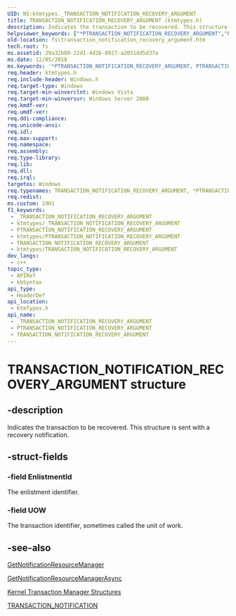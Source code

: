 ```yaml
---
UID: NS:ktmtypes._TRANSACTION_NOTIFICATION_RECOVERY_ARGUMENT
title: TRANSACTION_NOTIFICATION_RECOVERY_ARGUMENT (ktmtypes.h)
description: Indicates the transaction to be recovered. This structure is sent with a recovery notification.
helpviewer_keywords: ["*PTRANSACTION_NOTIFICATION_RECOVERY_ARGUMENT","PTRANSACTION_NOTIFICATION_RECOVERY_ARGUMENT","PTRANSACTION_NOTIFICATION_RECOVERY_ARGUMENT structure [Files]","TRANSACTION_NOTIFICATION_RECOVERY_ARGUMENT","TRANSACTION_NOTIFICATION_RECOVERY_ARGUMENT structure [Files]","fs.transaction_notification_recovery_argument","ktmtypes/PTRANSACTION_NOTIFICATION_RECOVERY_ARGUMENT","ktmtypes/TRANSACTION_NOTIFICATION_RECOVERY_ARGUMENT"]
old-location: fs\transaction_notification_recovery_argument.htm
tech.root: fs
ms.assetid: 29a32b89-22d1-4d26-8927-a2051dd5d37a
ms.date: 12/05/2018
ms.keywords: '*PTRANSACTION_NOTIFICATION_RECOVERY_ARGUMENT, PTRANSACTION_NOTIFICATION_RECOVERY_ARGUMENT, PTRANSACTION_NOTIFICATION_RECOVERY_ARGUMENT structure [Files], TRANSACTION_NOTIFICATION_RECOVERY_ARGUMENT, TRANSACTION_NOTIFICATION_RECOVERY_ARGUMENT structure [Files], fs.transaction_notification_recovery_argument, ktmtypes/PTRANSACTION_NOTIFICATION_RECOVERY_ARGUMENT, ktmtypes/TRANSACTION_NOTIFICATION_RECOVERY_ARGUMENT'
req.header: ktmtypes.h
req.include-header: Windows.h
req.target-type: Windows
req.target-min-winverclnt: Windows Vista
req.target-min-winversvr: Windows Server 2008
req.kmdf-ver: 
req.umdf-ver: 
req.ddi-compliance: 
req.unicode-ansi: 
req.idl: 
req.max-support: 
req.namespace: 
req.assembly: 
req.type-library: 
req.lib: 
req.dll: 
req.irql: 
targetos: Windows
req.typenames: TRANSACTION_NOTIFICATION_RECOVERY_ARGUMENT, *PTRANSACTION_NOTIFICATION_RECOVERY_ARGUMENT
req.redist: 
ms.custom: 19H1
f1_keywords:
 - _TRANSACTION_NOTIFICATION_RECOVERY_ARGUMENT
 - ktmtypes/_TRANSACTION_NOTIFICATION_RECOVERY_ARGUMENT
 - PTRANSACTION_NOTIFICATION_RECOVERY_ARGUMENT
 - ktmtypes/PTRANSACTION_NOTIFICATION_RECOVERY_ARGUMENT
 - TRANSACTION_NOTIFICATION_RECOVERY_ARGUMENT
 - ktmtypes/TRANSACTION_NOTIFICATION_RECOVERY_ARGUMENT
dev_langs:
 - c++
topic_type:
 - APIRef
 - kbSyntax
api_type:
 - HeaderDef
api_location:
 - KtmTypes.h
api_name:
 - _TRANSACTION_NOTIFICATION_RECOVERY_ARGUMENT
 - PTRANSACTION_NOTIFICATION_RECOVERY_ARGUMENT
 - TRANSACTION_NOTIFICATION_RECOVERY_ARGUMENT
---
```


# TRANSACTION_NOTIFICATION_RECOVERY_ARGUMENT structure


## -description

Indicates the transaction  to be recovered. This structure is sent with a recovery notification.

## -struct-fields

### -field EnlistmentId

The enlistment identifier.

### -field UOW

The transaction identifier, sometimes called the unit of work.

## -see-also

<a href="/windows/desktop/api/ktmw32/nf-ktmw32-getnotificationresourcemanager">GetNotificationResourceManager</a>



<a href="/windows/desktop/api/ktmw32/nf-ktmw32-getnotificationresourcemanagerasync">GetNotificationResourceManagerAsync</a>



<a href="/windows/desktop/Ktm/kernel-transaction-manager-structures">Kernel Transaction Manager Structures</a>



<a href="/windows/desktop/api/ktmtypes/ns-ktmtypes-transaction_notification">TRANSACTION_NOTIFICATION</a>

